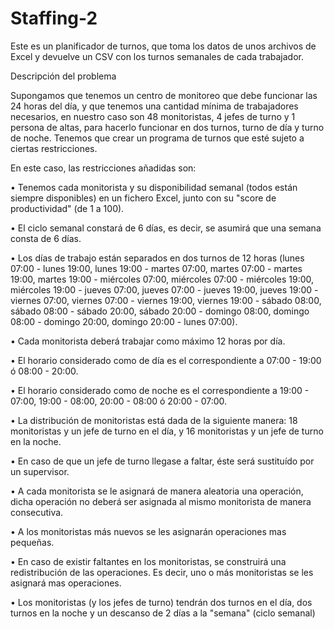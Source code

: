 # Staffing-2

Este es un planificador de turnos, que toma los datos de unos archivos de Excel y devuelve un CSV con los turnos semanales de cada trabajador.

Descripción del problema

Supongamos que tenemos un centro de monitoreo que debe funcionar las 24 horas del día, y que tenemos una cantidad mínima de trabajadores necesarios, en nuestro caso son 48 monitoristas, 4 jefes de turno y 1 persona de altas, para hacerlo funcionar en dos turnos, turno de día y turno de noche. Tenemos que crear un programa de turnos que esté sujeto a ciertas restricciones.

En este caso, las restricciones añadidas son:

$\bullet$ Tenemos cada monitorista y su disponibilidad semanal (todos están siempre disponibles) en un fichero Excel, junto con su "score de productividad" (de 1 a 100).

$\bullet$ El ciclo semanal constará de 6 días, es decir, se asumirá que una semana consta de 6 días.

$\bullet$ Los días de trabajo están separados en dos turnos de 12 horas (lunes 07:00 - lunes 19:00, lunes 19:00 - martes 07:00, martes 07:00 - martes 19:00, martes 19:00 - miércoles 07:00, miércoles 07:00 - miércoles 19:00, miércoles 19:00 - jueves 07:00, jueves 07:00 - jueves 19:00, jueves 19:00 - viernes 07:00, viernes 07:00 - viernes 19:00, viernes 19:00 - sábado 08:00, sábado 08:00 - sábado 20:00, sábado 20:00 - domingo 08:00, domingo 08:00 - domingo 20:00, domingo 20:00 - lunes 07:00).

$\bullet$ Cada monitorista deberá trabajar como máximo 12 horas por día.

$\bullet$ El horario considerado como de día es el correspondiente a 07:00 - 19:00 ó 08:00 - 20:00.

$\bullet$ El horario considerado como de noche es el correspondiente a 19:00 - 07:00, 19:00 - 08:00,  20:00 - 08:00 ó 20:00 - 07:00.

$\bullet$ La distribución de monitoristas está dada de la siguiente manera: 18 monitoristas y un jefe de turno en el día, y 16 monitoristas y un jefe de turno en la noche.

$\bullet$ En caso de que un jefe de turno llegase a faltar, éste será sustituído por un supervisor.

$\bullet$ A cada monitorista se le asignará de manera aleatoria una operación, dicha operación no deberá ser asignada al mismo monitorista de manera consecutiva.

$\bullet$ A los monitoristas más nuevos se les asignarán operaciones mas pequeñas.

$\bullet$ En caso de existir faltantes en los monitoristas, se construirá una redistribución de las operaciones. Es decir, uno o más monitoristas se les asignará mas operaciones.

$\bullet$ Los monitoristas (y los jefes de turno) tendrán dos turnos en el día, dos turnos en la noche y un descanso de 2 días a la "semana" (ciclo semanal)






